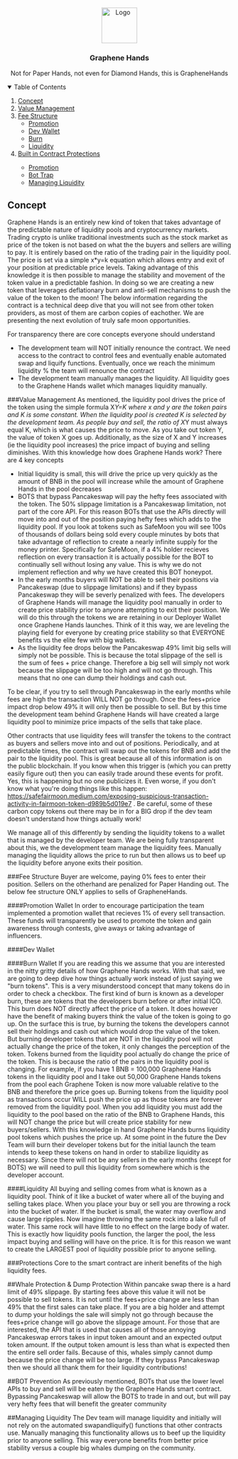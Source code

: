 


<!-- PROJECT LOGO -->
<br />
<p align="center">
  <a href="https://github.com/Graphenehandstoken/GrapheneHandsContract/blob/main/logo.png">
    <img src="images/logo.png" alt="Logo" width="80" height="80">
  </a>

   <h3 align="center">Graphene Hands</h3>

  <p align="center">
    Not for Paper Hands, not even for Diamond Hands, this is GrapheneHands
  </p>

<!-- TABLE OF CONTENTS -->
<details open="open">
  <summary>Table of Contents</summary>
  <ol>
    <li>
      <a href="#concept">Concept</a>   
    </li>
    <li><a href="#valuemanagement">Value Management</a></li>
    <li>
      <a href="#fee-structure">Fee Structure</a>
      <ul>
        <li><a href="#promotionwallet">Promotion</a></li>
        <li><a href="#devwallet">Dev Wallet</a></li>
        <li><a href="#burnwallet">Burn</a></li>
        <li><a href="#liquidity">Liquidity</a></li>
      </ul>
    </li>
    <li><a href="#protections">Built in Contract Protections</a></li>
       <ul>
        <li><a href="#whaleprevention">Promotion</a></li>
        <li><a href="#botprevention">Bot Trap</a></li>
        <li><a href="#liquiditymanagement">Managing Liquidity</a></li>
      </ul>    
  </ol>
</details>

</p>

## Concept
Graphene Hands is an entirely new kind of token that takes advantage of the predictable nature of liquidity pools and cryptocurrency markets. Trading crypto is unlike traditional investments such as the stock market as price of the token is not based on what the the buyers and sellers are willing to pay. It is entirely based on the ratio of the trading pair in the liquidity pool. The price is set via a simple x*y=k equation which allows entry and exit of your position at predictable price levels. 
Taking advantage of this knowledge it is then possible to manage the stability and movement of the token value in a predictable fashion. In doing so we are creating a new token that leverages deflationary burn and anti-sell mechanisms to push the value of the token to the moon! The below information regarding the contract is a technical deep dive that you will not see from other token providers, as most of them are carbon copies of eachother. We are presenting the next evolution of truly safe moon opportunities.

For transparency there are core concepts everyone should understand
- The development team will NOT initially renounce the contract. We need access to the contract to control fees and eventually enable automated swap and liquify functions. Eventually, once we reach the minimum liquidity % the team will renounce the contract
- The development team manually manages the liquidity. All liquidity goes to the Graphene Hands wallet which manages liquidity manually. 

###Value Management
As mentioned, the liquidity pool drives the price of the token using the simple formula X*Y=K where x and y are the token pairs and K is some constant. When the liquidity pool is created K is selected by the development team. As people buy and sell, the ratio of X*Y must always equal K, which is what causes the price to move. As you take out token Y, the value of token X goes up. Additionally, as the size of X and Y increases (ie the liquidity pool increases) the price impact of buying and selling diminishes. With this knowledge how does Graphene Hands work? There are 4 key concepts
- Initial liquidity is small, this will drive the price up very quickly as the amount of BNB in the pool will increase while the amount of Graphene Hands in the pool decreases
- BOTS that bypass Pancakeswap will pay the hefty fees associated with the token. The 50% slippage limitation is a Pancakeswap limitation, not part of the core API. For this reason BOTs that use the APIs directly will move into and out of the position paying hefty fees which adds to the liquidity pool. If you look at tokens such as SafeMoon you will see 100s of thousands of dollars being sold every couple minutes by bots that take advantage of reflection to create a nearly infinite supply for the money printer. Specifically for SafeMoon, if a 4% holder recieves reflection on every transaction it is actually possible for the BOT to continually sell without losing any value. This is why we do not implement reflection and why we have created this BOT honeypot.
- In the early months buyers will NOT be able to sell their positions via Pancakeswap (due to slippage limitations) and if they bypass Pancakeswap they will be severly penalized with fees. The developers of Graphene Hands will manage the liquidity pool manually in order to create price stability prior to anyone attempting to exit their position. We will do this through the tokens we are retaining in our Deployer Wallet once Graphene Hands launches. Think of it this way, we are leveling the playing field for everyone by creating price stability so that EVERYONE benefits vs the elite few with big wallets.
-  As the liquidity fee drops below the Pancakeswap 49% limit big sells will simply not be possible. This is because the total slippage of the sell is the sum of fees + price change. Therefore a big sell will simply not work because the slippage will be too high and will not go through. This means that no one can dump their holdings and cash out.

To be clear, if you try to sell through Pancakeswap in the early months while fees are high the transaction WILL NOT go through. Once the fees+price impact drop below 49% it will only then be possible to sell. But by this time the development team behind Graphene Hands will have created a large liquidity pool to minimize price impacts of the sells that take place.

Other contracts that use liquidity fees will transfer the tokens to the contract as buyers and sellers move into and out of positions. Periodically, and at predictable times, the contract will swap out the tokens for BNB and add the pair to the liquidity pool. This is great because all of this information is on the public blockchain. If you know when this trigger is (which you can pretty easily figure out) then you can easily trade around these events for profit. Yes, this is happening but no one publicizes it. Even worse, if you don't know what you're doing things like this happen: https://safefairmoon.medium.com/exposing-suspicious-transaction-activity-in-fairmoon-token-d989b5d019e7 . Be careful, some of these carbon copy tokens out there may be in for a BIG drop if the dev team doesn't understand how things actually work! 

We manage all of this differently by sending the liquidity tokens to a wallet that is managed by the developer team. We are being fully transparent about this, we the development team manage the liquidity fees. Manually managing the liquidity allows the price to run but then allows us to beef up the liquidity before anyone exits their position.

###Fee Structure
Buyer are welcome, paying 0% fees to enter their position. Sellers on the otherhand are penalized for Paper Handing out. The below fee structure ONLY applies to sells of GrapheneHands. 

####Promotion Wallet
In order to encourage participation the team implemented a promotion wallet that recieves 1% of every sell transaction. These funds will transparently be used to promote the token and gain awareness through contests, give aways or taking advantage of influencers. 

####Dev Wallet


####Burn Wallet
If you are reading this we assume that you are interested in the nitty gritty details of how Graphene Hands works. With that said, we are going to deep dive how things actually work instead of just saying we "burn tokens". This is a very misunderstood concept that many tokens do in order to check a checkbox. The first kind of burn is known as a developer burn, these are tokens that the developers burn before or after initial ICO. This burn does NOT directly affect the price of a token. It does however have the benefit of making buyers think the value of the token is going to go up. On the surface this is true, by burning the tokens the developers cannot sell their holdings and cash out which would drop the value of the token. But burning developer tokens that are NOT in the liquidity pool will not actually change the price of the token, it only changes the perception of the token. 
Tokens burned from the liquidity pool actually do change the price of the token. This is because the ratio of the pairs in the liquidity pool is changing. For example, if you have 1 BNB = 100,000 Graphene Hands tokens in the liquidity pool and I take out 50,000 Graphene Hands tokens from the pool each Graphene Token is now more valuable relative to the BNB and therefore the price goes up. Burning tokens from the liquidity pool as transactions occur WILL push the price up as those tokens are forever removed from the liquidity pool. When you add liquidity you must add the liquidity to the pool based on the ratio of the BNB to Graphene Hands, this will NOT change the price but will create price stability for new buyers/sellers.
With this knowledge in hand Graphene Hands burns liquidity pool tokens which pushes the price up. At some point in the future the Dev Team will  burn their developer tokens but for the initial launch the team intends to keep these tokens on hand in order to stabilize liquidity as necessary. Since there will not be any sellers in the early months (except for BOTS) we will need to pull this liquidity from somewhere which is the developer account.

####Liquidity
All buying and selling comes from what is known as a liquidity pool. Think of it like a bucket of water where all of the buying and selling takes place. When you place your buy or sell you are throwing a rock into the bucket of water. If the bucket is small, the water may overflow and cause large ripples. Now imagine throwing the same rock into a lake full of water. This same rock will have little to no effect on the large body of water. This is exactly how liquidity pools function, the larger the pool, the less impact buying and selling will have on the price. It is for this reason we want to create the LARGEST pool of liquidity possible prior to anyone selling.

###Protections
Core to the smart contract are inherit benefits of the high liquidity fees. 

##Whale Protection & Dump Protection
Within pancake swap there is a hard limit of 49% slippage. By starting fees above this value it will not be possible to sell tokens. It is not until the fees+price change are less than 49% that the first sales can take place. If you are a big holder and attempt to dump your holdings the sale will simply not go through because the fees+price change will go above the slippage amount. For those that are interested, the API that is used that causes all of those annoying Pancakeswap errors takes in input token amount and an expected output token amount. If the output token amount is less than what is expected then the entire sell order fails. Because of this, whales simply cannot dump because the price change will be too large. If they bypass Pancakeswap then we should all thank them for their liquidity contributions!

##BOT Prevention
As previously mentioned, BOTs that use the lower level APIs to buy and sell will be eaten by the Graphene Hands smart contract. Bypassing Pancakeswap will allow the BOTS to trade in and out, but will pay very hefty fees that will benefit the greater community

##Managing Liquidity
The Dev team will manage liquidity and initially will not rely on the automated swapandliquify() functions that other contracts use. Manually managing this functionality allows us to beef up the liquidity prior to anyone selling. This way everyone benefits from better price stability versus a couple big whales dumping on the community. 



